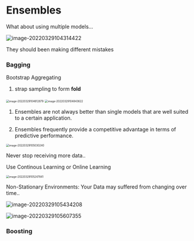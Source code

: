 # Ensembles

What about using multiple models…

![image-20220329104314422](https://ik.imagekit.io/haochen/Typora/image-20220329104314422.png)

They should been making different mistakes 



### Bagging 

Bootstrap Aggregating

1. strap sampling to form **fold**

<img src="https://ik.imagekit.io/haochen/Typora/image-20220329104612879.png" alt="image-20220329104612879" style="zoom:50%;" />

<img src="https://ik.imagekit.io/haochen/Typora/image-20220329104843622.png" alt="image-20220329104843622" style="zoom:50%;" />

1. Ensembles are not always better than single models that are well suited to a certain application.

2. Ensembles frequently provide a competitive advantage in terms of predictive performance.

<img src="https://ik.imagekit.io/haochen/Typora/image-20220329105030240.png" alt="image-20220329105030240" style="zoom:50%;" />

Never stop receiving more data..

Use Continous Learning or Online Learning

<img src="https://ik.imagekit.io/haochen/Typora/image-20220329105247841.png" alt="image-20220329105247841" style="zoom:50%;" />



Non-Stationary Environments: Your Data may suffered from changing over time..

![image-20220329105434208](https://ik.imagekit.io/haochen/Typora/image-20220329105434208.png)

![image-20220329105607355](https://ik.imagekit.io/haochen/Typora/image-20220329105607355.png)







### Boosting